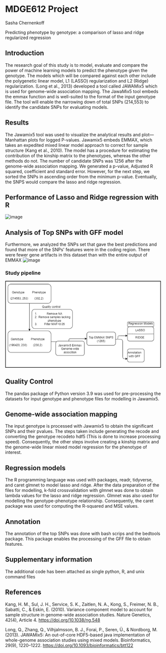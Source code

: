 # MDGE612 Project
Sasha Chernenkoff

Predicting phenotype by genotype: a comparison of lasso and ridge regularized regression

## Introduction
The research goal of this study is to model, evaluate and compare the power of machine
learning models to predict the phenotype given the genotype. The models which will be
compared against each other include the polygenetic linear model, L1 (LASSO) regularization
and L2 (Ridge) regularization. (Long et al., 2013) developed a tool called JAWAMix5 which is
used for genome-wide association mapping. The JawaMix5 tool embeds the emmax
function and is well-suited to the format of the input genotype file. The tool will enable the
narrowing down of total SNPs (214,553) to identify the candidate SNPs for evaluating
models.



## Results
The Jawamix5 tool was used to visualize the analytical results and plot—Manhattan plots for
logged P-values. Jawamix5 embeds EMMAX, which takes an expedited mixed linear model
approach to correct for sample structure (Kang et al., 2010). The model has a procedure for
estimating the contribution of the kinship matrix to the phenotypes, whereas the other
methods do not. The number of candidate SNPs was 1256 after the genome-wide
association mapping. We generated a p-value, Adjusted R squared, coefficient and standard
error. However, for the next step, we sorted the SNPs in ascending order from the minimum
p-value. Eventually, the SNPS would compare the lasso and ridge regression.

## Performance of Lasso and Ridge regression with R
![image](https://user-images.githubusercontent.com/24875399/228058771-187aea01-3522-48fa-b661-0d4721c164d1.png)

## Analysis of Top SNPs with GFF model
Furthermore, we analyzed the SNPs set that gave the best predictions and found that more
of the SNPs' features were in the coding region. There were fewer gene artifacts in this
dataset than with the entire output of EMMAX 
![image](https://user-images.githubusercontent.com/24875399/228059095-b3114a90-287a-4766-a05b-6dd194ec9e80.png)


### Study pipeline
![Study pipeline](https://github.com/davidenoma/pheno-by-geno-l1-and-l2/blob/main/PIPELINE.png )

## Quality Control
The pandas package of Python version 3.9 was used for pre-processing the datasets for
input genotype and phenotype files for modelling in Jawamix5.

## Genome-wide association mapping
The input genotype is processed with Jawamix5 to obtain the significant SNPs and their pvalues. The steps taken include generating the recode and converting the genotype recodeto hdf5 (This is done to increase processing speed). Consequently, the other steps involve creating a kinship matrix and the genome-wide linear mixed model regression for the phenotype of interest.

## Regression models
The R programming language was used with packages, readr, tidyverse, and caret glmnet to
model lasso and ridge. After the data preparation of the files for modelling, k-fold crossvalidation with glmnet was done to obtain lambda values for the lasso and ridge regression. Glmnet was also used for modelling the genotype-phenotype relationship. Consequently, the caret package was used for computing the R-squared and MSE values.

## Annotation
The annotation of the top SNPs was done with bash scrips and the bedtools package. This
package enables the processing of the GFF file to obtain features.

## Supplementary information
The additional code has been attached as single python, R, and unix command files

## References
Kang, H. M., Sul, J. H., Service, S. K., Zaitlen, N. A., Kong, S., Freimer, N. B., Sabatti, C., &
Eskin, E. (2010). Variance component model to account for sample structure in
genome-wide association studies. Nature Genetics, 42(4), Article 4.
https://doi.org/10.1038/ng.548

Long, Q., Zhang, Q., Vilhjalmsson, B. J., Forai, P., Seren, Ü., & Nordborg, M. (2013).
JAWAMix5: An out-of-core HDF5-based java implementation of whole-genome association studies using mixed models. Bioinformatics, 29(9), 1220–1222.
https://doi.org/10.1093/bioinformatics/btt122